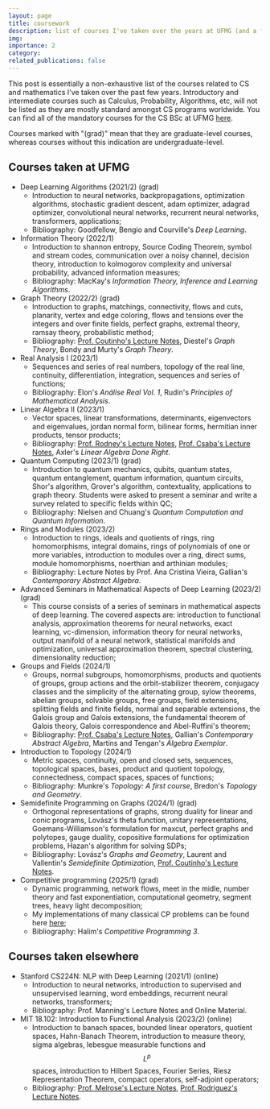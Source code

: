 ```yaml
---
layout: page
title: coursework
description: list of courses I've taken over the years at UFMG (and a few extra ones from other places)
img:
importance: 2
category:
related_publications: false
---
```


This post is essentially a non-exhaustive list of the courses related to CS and mathematics I've taken over the past few years. Introductory and intermediate courses such as Calculus, Probability, Algorithms, etc, will not be listed as they are mostly standard amongst CS programs worldwide. You can find all of the mandatory courses for the CS BSc at UFMG [here](https://ufmg.br/cursos/graduacao/2377/91205).

Courses marked with "(grad)" mean that they are graduate-level courses, whereas courses without this indication are undergraduate-level.

## Courses taken at UFMG
* Deep Learning Algorithms (2021/2) (grad)
  + Introduction to neural networks, backpropagations, optimization algorithms, stochastic gradient descent, adam optimizer, adagrad optimizer, convolutional neural networks, recurrent neural networks, transformers, applications;
  + Bibliography: Goodfellow, Bengio and Courville's *Deep Learning*.
* Information Theory (2022/1)
  + Introduction to shannon entropy, Source Coding Theorem, symbol and stream codes, communication over a noisy channel, decision theory, introduction to kolmogorov complexity and universal probability, advanced information measures;
  + Bibliography: MacKay's *Information Theory, Inference and Learning Algorithms*.
* Graph Theory (2022/2) (grad)
  + Introduction to graphs, matchings, connectivity, flows and cuts, planarity, vertex and edge coloring, flows and tensions over the integers and over finite fields, perfect graphs, extremal theory, ramsay theory, probabilistic method;
  + Bibliography: [Prof. Coutinho's Lecture Notes](https://homepages.dcc.ufmg.br/~gabriel/assets/files/coutinho-grafos-ufmg.pdf), Diestel's *Graph Theory*, Bondy and Murty's *Graph Theory*.
* Real Analysis I (2023/1)
  + Sequences and series of real numbers, topology of the real line, continuity, differentiation, integration, sequences and series of functions;
  + Bibliography: Elon's *Análise Real Vol. 1*, Rudin's *Principles of Mathematical Analysis*.
* Linear Algebra II (2023/1)
  + Vector spaces, linear transformations, determinants, eigenvectors and eigenvalues, jordan normal form, bilinear forms, hermitian inner products, tensor products;
  + Bibliography: [Prof. Rodney's Lecture Notes](http://150.164.25.15/~rodney/notas_de_aula/algebraLinear.pdf), [Prof. Csaba's Lecture Notes](https://schcs.github.io/WP/index.php/ensino/algebra-linear-ii/), Axler's *Linear Algebra Done Right*.
* Quantum Computing (2023/1) (grad)
  + Introduction to quantum mechanics, qubits, quantum states, quantum entanglement, quantum information, quantum circuits, Shor's algorithm, Grover's algorithm, contextuality, applications to graph theory. Students were asked to present a seminar and write a survey related to specific fields within QC;
  + Bibliography: Nielsen and Chuang's *Quantum Computation and Quantum Information*.
* Rings and Modules (2023/2)
  + Introduction to rings, ideals and quotients of rings, ring homomorphisms, integral domains, rings of polynomials of one or more variables, introduction to modules over a ring, direct sums, module homomorphisms, noerthian and arthinian modules;
  + Bibliography: Lecture Notes by Prof. Ana Cristina Vieira, Gallian's *Contemporary Abstract Algebra*.
* Advanced Seminars in Mathematical Aspects of Deep Learning (2023/2) (grad)
  + This course consists of a series of seminars in mathematical aspects of deep learning. The covered aspects are: introduction to functional analysis, approximation theorems for neural networks, exact learning, vc-dimension, information theory for neural networks, output manifold of a neural network, statistical manifolds and optimization, universal approximation theorem, spectral clustering, dimensionality reduction;
* Groups and Fields (2024/1)
  + Groups, normal subgroups, homomorphisms, products and quotients of groups, group actions and the orbit-stabilizer theorem, conjugacy classes and the simplicity of the alternating group, sylow theorems, abelian groups, solvable groups, free groups, field extensions, splitting fields and finite fields, normal and separable extensions, the Galois group and Galois extensions, the fundamental theorem of Galois theory, Galois correspondence and Abel-Ruffini's theorem;
  + Bibliography: [Prof. Csaba's Lecture Notes](https://schcs.github.io/WP/index.php/ensino/grupos-e-corpos/), Gallian's *Contemporary Abstract Algebra*, Martins and Tengan's *Álgebra Exemplar*.
* Introduction to Topology (2024/1) 
  + Metric spaces, continuity, open and closed sets, sequences, topological spaces, bases, product and quotient topology, connectedness, compact spaces, spaces of functions;
  + Bibliography: Munkre's *Topology: A first course*, Bredon's *Topology and Geometry*.
* Semidefinite Programming on Graphs (2024/1) (grad)
  + Orthogonal representations of graphs, strong duality for linear and conic programs, Lovász's theta function, unitary representations, Goemans-Williamson's formulation for maxcut, perfect graphs and polytopes, gauge duality, copositive formulations for optimization problems, Hazan's algorithm for solving SDPs;
  + Bibliography: Lovász's *Graphs and Geometry*, Laurent and Vallentin's *Semidefinite Optimization*, [Prof. Coutinho's Lecture Notes](https://homepages.dcc.ufmg.br/~gabriel/assets/files/coutinho-sdpnotes-ufmg.pdf).
* Competitive programming (2025/1) (grad)
  + Dynamic programming, network flows, meet in the midle, number theory and fast exponentiation, computational geometry, segment trees, heavy light decomposition;
  + My implementations of many classical CP problems can be found here [here](https://github.com/HenriqueAssumpcao/cpplib);
  + Bibliography: Halim's *Competitive Programming 3*.

## Courses taken elsewhere
* Stanford CS224N: NLP with Deep Learning (2021/1) (online)
  + Introduction to neural networks, introduction to supervised and unsupervised learning, word embeddings, recurrent neural networks, transformers;
  + Bibliography: Prof. Manning's Lecture Notes and Online Material.
* MIT 18.102: Introduction to Functional Analysis (2023/2) (online)
  + Introduction to banach spaces, bounded linear operators, quotient spaces, Hahn-Banach Theorem, introduction to measure theory, sigma algebras, lebesgue measurable functions and $$ L^p $$ spaces, introduction to Hilbert Spaces, Fourier Series, Riesz Representation Theorem, compact operators, self-adjoint operators;
  + Bibliography: [Prof. Melrose's Lecture Notes](https://ocw.mit.edu/courses/18-102-introduction-to-functional-analysis-spring-2021/resources/mit18_102s20_lec_fa/), [Prof. Rodriguez's Lecture Notes](https://ocw.mit.edu/courses/18-102-introduction-to-functional-analysis-spring-2021/pages/lecture-notes-and-readings/).

